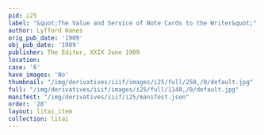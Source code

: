 ```yaml
---
pid: i25
label: "&quot;The Value and Service of Note Cards to the Writer&quot;"
author: Lyfford Hanes
orig_pub_date: '1909'
obj_pub_date: '1909'
publisher: The Editor, XXIX June 1909
location:
case: '6'
have_images: 'No'
thumbnail: "/img/derivatives/iiif/images/i25/full/250,/0/default.jpg"
full: "/img/derivatives/iiif/images/i25/full/1140,/0/default.jpg"
manifest: "/img/derivatives/iiif/i25/manifest.json"
order: '28'
layout: litai_item
collection: litai
---
```

